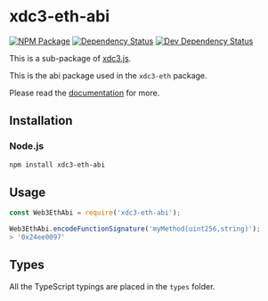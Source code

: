 # xdc3-eth-abi

[![NPM Package][npm-image]][npm-url] [![Dependency Status][deps-image]][deps-url] [![Dev Dependency Status][deps-dev-image]][deps-dev-url]

This is a sub-package of [xdc3.js][repo].

This is the abi package used in the `xdc3-eth` package.

Please read the [documentation][docs] for more.

## Installation

### Node.js

```bash
npm install xdc3-eth-abi
```

## Usage

```js
const Web3EthAbi = require('xdc3-eth-abi');

Web3EthAbi.encodeFunctionSignature('myMethod(uint256,string)');
> '0x24ee0097'
```

## Types

All the TypeScript typings are placed in the `types` folder.

[docs]: http://web3js.readthedocs.io/en/1.0/
[repo]: https://github.com/ethereum/xdc3.js
[npm-image]: https://img.shields.io/npm/v/xdc3-eth-abi.svg
[npm-url]: https://npmjs.org/package/xdc3-eth-abi
[deps-image]: https://david-dm.org/ethereum/xdc3.js/1.x/status.svg?path=packages/xdc3-eth-abi
[deps-url]: https://david-dm.org/ethereum/xdc3.js/1.x?path=packages/xdc3-eth-abi
[deps-dev-image]: https://david-dm.org/ethereum/xdc3.js/1.x/dev-status.svg?path=packages/xdc3-eth-abi
[deps-dev-url]: https://david-dm.org/ethereum/xdc3.js/1.x?type=dev&path=packages/xdc3-eth-abi
